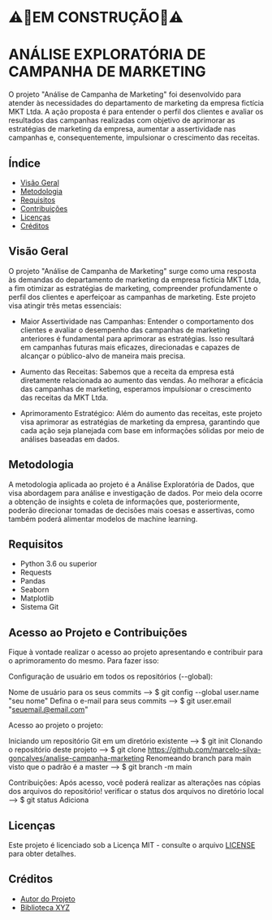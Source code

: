 # ⚠️🚨EM CONSTRUÇÃO🚨⚠️

# ANÁLISE EXPLORATÓRIA DE CAMPANHA DE MARKETING
O projeto "Análise de Campanha de Marketing" foi desenvolvido para atender às necessidades do departamento de marketing da empresa fictícia MKT Ltda. A ação proposta é para entender o perfil dos clientes e avaliar os resultados das campanhas realizadas com objetivo de aprimorar as estratégias de marketing da empresa, aumentar a assertividade nas campanhas e, consequentemente, impulsionar o crescimento das receitas.

## Índice

- [Visão Geral](#visão-geral)
- [Metodologia](#metodologia)
- [Requisitos](#requisitos)
- [Contribuições](#contribuições)
- [Licenças](#licenças)
- [Créditos](#créditos)

## Visão Geral

O projeto "Análise de Campanha de Marketing" surge como uma resposta às demandas do departamento de marketing da empresa fictícia MKT Ltda, a fim otimizar as estratégias de marketing, compreender profundamente o perfil dos clientes e aperfeiçoar as campanhas de marketing. Este projeto visa atingir três metas essenciais:

- Maior Assertividade nas Campanhas: Entender o comportamento dos clientes e avaliar o desempenho das campanhas de marketing anteriores é fundamental para aprimorar as estratégias. Isso resultará em campanhas futuras mais eficazes, direcionadas e capazes de alcançar o público-alvo de maneira mais precisa.

- Aumento das Receitas: Sabemos que a receita da empresa está diretamente relacionada ao aumento das vendas. Ao melhorar a eficácia das campanhas de marketing, esperamos impulsionar o crescimento das receitas da MKT Ltda.

- Aprimoramento Estratégico: Além do aumento das receitas, este projeto visa aprimorar as estratégias de marketing da empresa, garantindo que cada ação seja planejada com base em informações sólidas por meio de análises baseadas em dados.

## Metodologia

A metodologia aplicada ao projeto é a Análise Exploratória de Dados, que visa abordagem para análise e investigação de dados. Por meio dela ocorre a obtenção de insights e coleta de informações que, posteriormente, poderão direcionar tomadas de decisões mais coesas e assertivas, como também poderá alimentar modelos de machine learning.

## Requisitos

- Python 3.6 ou superior
- Requests
- Pandas
- Seaborn
- Matplotlib
- Sistema Git

## Acesso ao Projeto e Contribuições

Fique à vontade realizar o acesso ao projeto apresentando e contribuir para o aprimoramento do mesmo. Para fazer isso:

Configuração de usuário em todos os repositórios (--global):

Nome de usuário para os seus commits --> $ git config --global user.name "seu nome"
Defina o e-mail para seus commits --> $ git user.email "seuemail.@email.com"

Acesso ao projeto o projeto:

Iniciando um repositório Git em um diretório existente --> $ git init
Clonando o repositório deste projeto --> $ git clone https://github.com/marcelo-silva-goncalves/analise-campanha-marketing
Renomeando branch para main visto que o padrão é a master --> $ git branch -m main

Contribuições:
Após acesso, você poderá realizar as alterações nas cópias dos arquivos do repositório!
 verificar o status dos arquivos no diretório local --> $ git status
Adiciona


## Licenças

Este projeto é licenciado sob a Licença MIT - consulte o arquivo [LICENSE](LICENSE) para obter detalhes.

## Créditos

- [Autor do Projeto](https://github.com/seu-usuario)
- [Biblioteca XYZ](https://github.com/biblioteca-xyz)
